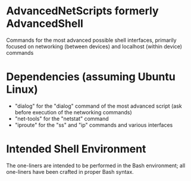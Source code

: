 # AdvancedNetScripts formerly AdvancedShell
Commands for the most advanced possible shell interfaces, primarily focused on networking (between devices) and localhost (within device) commands
# Dependencies (assuming Ubuntu Linux)
+ "dialog" for the "dialog" command of the most advanced script (ask before execution of the networking commands)
+ "net-tools" for the "netstat" command
+ "iproute" for the "ss" and "ip" commands and various interfaces
# Intended Shell Environment
The one-liners are intended to be performed in the Bash environment; all one-liners have been crafted in proper Bash syntax.

